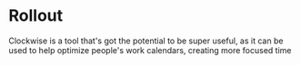 # Rollout
Clockwise is a tool that's got the potential to be super useful, as it can be used to help optimize people's work calendars, creating more focused time